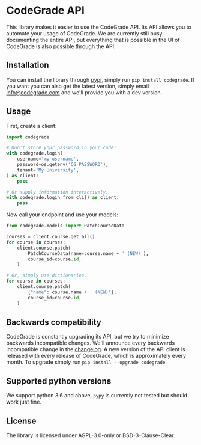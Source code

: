 # CodeGrade API

This library makes it easier to use the CodeGrade API. Its API allows you to
automate your usage of CodeGrade. We are currently still busy documenting the
entire API, but everything that is possible in the UI of CodeGrade is also
possible through the API.

## Installation
You can install the library through [pypi](https://pypi.org/), simply run
`pip install codegrade`. If you want you can also get the latest version, simply
email [info@codegrade.com](mailto:info@codegrade.com) and we'll provide you with
a dev version.

## Usage
First, create a client:

```python
import codegrade

# Don't store your password in your code!
with codegrade.login(
    username='my-username',
    password=os.getenv('CG_PASSWORD'),
    tenant='My University',
) as client:
    pass

# Or supply information interactively.
with codegrade.login_from_cli() as client:
    pass
```

Now call your endpoint and use your models:

```python
from codegrade.models import PatchCourseData

courses = client.course.get_all()
for course in courses:
    client.course.patch(
        PatchCourseData(name=course.name + ' (NEW)'),
        course_id=course.id,
    )

# Or, simply use dictionaries.
for course in courses:
    client.course.patch(
        {"name": course.name + ' (NEW)'},
        course_id=course.id,
    )
```

## Backwards compatibility
CodeGrade is constantly upgrading its API, but we try to minimize backwards
incompatible changes. We'll announce every backwards incompatible change in the
[changelog](http://help.codegrade.com/changelog). A new version of the API
client is released with every release of CodeGrade, which is approximately every
month. To upgrade simply run `pip install --upgrade codegrade`.

## Supported python versions
We support python 3.6 and above, `pypy` is currently not tested but should work
just fine.

## License
The library is licensed under AGPL-3.0-only or BSD-3-Clause-Clear.